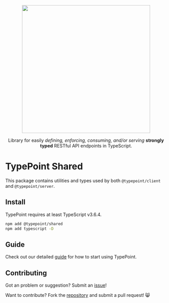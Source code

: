 <p align="center">
  <a href="https://typepoint.github.io">
    <img src="https://github.com/typepoint/typepoint/raw/master/img/logo-no-bg-wide.png" width="400" />
  </a>
  <p align="center">
    Library for easily
    <i>defining, enforcing, consuming, and/or serving</i>
    <b>strongly typed</b> RESTful API endpoints
    in TypeScript.
  </p>
</p>

# TypePoint Shared

This package contains utilities and types used by both `@typepoint/client` and `@typepoint/server`.

## Install

TypePoint requires at least TypeScript v3.6.4.

```sh
npm add @typepoint/shared
npm add typescript -D
```

## Guide

Check out our detailed [guide](https://typepoint.github.io) for how to start using TypePoint.

## Contributing

Got an problem or suggestion? Submit an [issue](https://github.com/typepoint/typepoint/issues)!

Want to contribute? Fork the [repository](https://github.com/typepoint/typepoint) and submit a pull request! 😸
